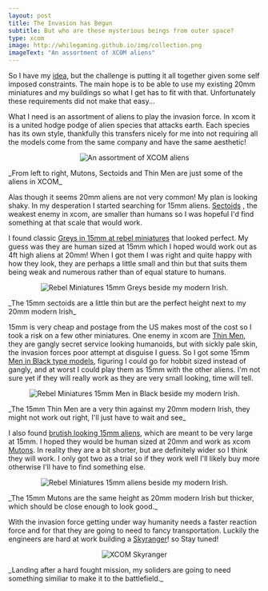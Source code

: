 ```yaml
---
layout: post
title: The Invasion has Begun
subtitle: But who are these mysterious beings from outer space?
type: xcom
image: http://whilegaming.github.io/img/collection.png
imageText: "An assortment of XCOM aliens"
---
```


So I have my [idea](http://whilegaming.github.io/2016-01-10-commander), but the challenge is putting it all together given
some self imposed constraints. The main hope is to be able to use my
existing 20mm miniatures and my buildings so what I get has to fit
with that. Unfortunately these requirements did not make that easy...

What I need is an assortment of aliens to play the invasion force. In
xcom it is a united hodge podge of alien species that attacks earth. Each
species has its own style, thankfully this transfers nicely for me
into not requiring all the models come from the same company and have
the same aesthetic!

<p align="center">
  <img src="http://whilegaming.github.io/img/collection.png" alt="An assortment of XCOM aliens"/>
</p>
_From left to right, Mutons, Sectoids and Thin Men are just some of the aliens in XCOM_

Alas though it seems 20mm aliens are not very common! My plan is
looking shaky. In my desperation I started searching for 15mm aliens.
[Sectoids](http://www.ufopaedia.org/index.php?title=Sectoid_(EU2012)) , the weakest enemy in xcom, are smaller than humans so
I was hopeful I'd find something at that scale that would work.

I found classic [Greys in 15mm at rebel miniatures](http://www.rebelminis.com/15algrar.html) that looked
perfect. My guess was they are human sized at 15mm which I hoped would
work out as 4ft high aliens at 20mm! When I got them I was right and
quite happy with how they look, they are perhaps a little small and
thin but that suits them being weak and numerous rather than of equal
stature to humans.

<p align="center">
  <img src="http://whilegaming.github.io/img/greys.png" alt="Rebel Miniatures 15mm Greys beside my modern Irish."/>
</p>
_The 15mm sectoids are a little thin but are the perfect height next to my 20mm modern Irish_

15mm is very cheap and postage from the US makes most of the cost so I
took a risk on a few other miniatures. One enemy in xcom are [Thin Men](http://www.ufopaedia.org/index.php?title=Thin_Man_(EU2012)),
they are gangly secret service looking humanoids, but with sickly pale
skin, the invasion forces poor attempt at disguise I guess. So I got
some 15mm [Men in Black type models](http://www.rebelminis.com/15mmmeninblack.html), figuring I could go for
hobbit sized instead of gangly, and at worst I could play them as 15mm
with the other aliens. I'm not sure yet if they will really work as
they are very small looking, time will tell.

<p align="center">
  <img src="http://whilegaming.github.io/img/mib.png" alt="Rebel Miniatures 15mm Men in Black beside my modern Irish."/>
</p>
_The 15mm Thin Men are a very thin against my 20mm modern Irish, they might not work out right, I'll just have to wait and see_

I also found [brutish looking 15mm aliens](http://www.rebelminis.com/5150aliens.html), which are meant to be
very large at 15mm. I hoped they would be human sized at 20mm and work
as xcom [Mutons](http://www.ufopaedia.org/index.php?title=Muton_(EU2012)). In reality they are a bit shorter, but are
definitely wider so I think they will work. I only got two as a trial
so if they work well I'll likely buy more otherwise I'll have to find
something else.

<p align="center">
  <img src="http://whilegaming.github.io/img/mutons.png" alt="Rebel Miniatures 15mm aliens beside my modern Irish."/>
</p>
_The 15mm Mutons are the same height as 20mm modern Irish but thicker, which should be close enough to look good._

With the invasion force getting under way humanity needs a faster
reaction force and for that they are going to need to fancy
transportation. Luckily the engineers are hard at work building a
[Skyranger](http://www.ufopaedia.org/index.php?title=Skyranger_(EU2012))! so Stay tuned!

<p align="center">
  <img src="http://whilegaming.github.io/img/skyranger.jpg" alt="XCOM Skyranger"/>
</p>
_Landing after a hard fought mission, my soliders are going to need something similiar to make it to the battlefield._
